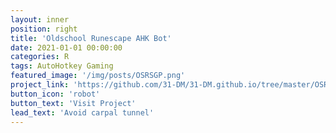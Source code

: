 ```yaml
---
layout: inner
position: right
title: 'Oldschool Runescape AHK Bot'
date: 2021-01-01 00:00:00
categories: R
tags: AutoHotkey Gaming
featured_image: '/img/posts/OSRSGP.png'
project_link: 'https://github.com/31-DM/31-DM.github.io/tree/master/OSRSAHK'
button_icon: 'robot'
button_text: 'Visit Project'
lead_text: 'Avoid carpal tunnel'
---
```

